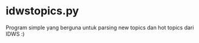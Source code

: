 idwstopics.py
=============

Program simple yang berguna untuk parsing new topics dan hot topics dari IDWS :)
